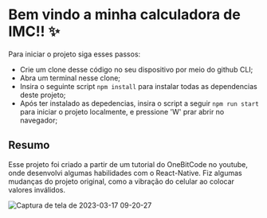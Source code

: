 # Bem vindo a minha calculadora de IMC!! ✨

Para iniciar o projeto siga esses passos: 

- Crie um clone desse código no seu dispositivo por meio do github CLI;
- Abra um terminal nesse clone;
- Insira o seguinte script `npm install` para instalar todas as dependencias deste projeto;
- Após ter instalado as depedencias, insira o script a seguir `npm run start` para iniciar o projeto localmente, e pressione 'W' prar abrir no navegador;

## Resumo

Esse projeto foi criado a partir de um tutorial do OneBitCode no youtube, onde desenvolvi algumas habilidades com o React-Native.
Fiz algumas mudanças do projeto original, como a vibração do celular ao colocar valores inválidos.

![Captura de tela de 2023-03-17 09-20-27](https://user-images.githubusercontent.com/103211486/225903972-58175094-2343-4f2b-ab29-415ae4c04d3f.png)
